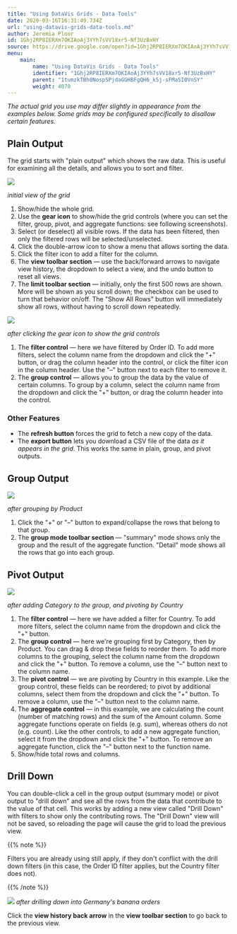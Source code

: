 ```yaml
---
title: "Using DataVis Grids - Data Tools"
date: 2020-03-16T16:31:49.734Z
url: "using-datavis-grids-data-tools.md"
author: Jeremia Ploor
id: 1Ghj2RP8IERXm7OKIAoAj3YYh7sVV18xr5-Nf3UzBxHY
source: https://drive.google.com/open?id=1Ghj2RP8IERXm7OKIAoAj3YYh7sVV18xr5-Nf3UzBxHY
menu:
    main:
        name: "Using DataVis Grids - Data Tools"
        identifier: "1Ghj2RP8IERXm7OKIAoAj3YYh7sVV18xr5-Nf3UzBxHY"
        parent: "1tumzkTBh0NospSPjdaGGHBFgQH6_k5j-sFMaSI0VnSY"
        weight: 4070
---
```

*The actual grid you use may differ slightly in appearance from the examples below. Some grids may be configured specifically to disallow certain features.*

## Plain Output

The grid starts with "plain output" which shows the raw data. This is useful for examining all the details, and allows you to sort and filter.

![](external_files/62e30006224e5d6c89a571e212d8c897.png)

*initial view of the grid*

1. Show/hide the whole grid.
2. Use the <strong>gear icon</strong> to show/hide the grid controls (where you can set the filter, group, pivot, and aggregate functions: see following screenshots).
3. Select (or deselect) all visible rows. If the data has been filtered, then only the filtered rows will be selected/unselected.
4. Click the double-arrow icon to show a menu that allows sorting the data.
5. Click the filter icon to add a filter for the column.
6. The <strong>view toolbar section</strong> — use the back/forward arrows to navigate view history, the dropdown to select a view, and the undo button to reset all views.
7. The <strong>limit toolbar section</strong> — initially, only the first 500 rows are shown. More will be shown as you scroll down; the checkbox can be used to turn that behavior on/off. The "Show All Rows" button will immediately show all rows, without having to scroll down repeatedly.

![](external_files/9a597224d554c3f453178d578297b610.png)

*after clicking the gear icon to show the grid controls*

1. The <strong>filter control</strong> — here we have filtered by Order ID. To add more filters, select the column name from the dropdown and click the "+" button, or drag the column header into the control, or click the filter icon in the column header. Use the "–" button next to each filter to remove it.
2. The <strong>group control</strong> — allows you to group the data by the value of certain columns. To group by a column, select the column name from the dropdown and click the "+" button, or drag the column header into the control.

### Other Features

* The <strong>refresh button</strong> forces the grid to fetch a new copy of the data.
* The <strong>export button</strong> lets you download a CSV file of the data <em>as it appears in the grid</em>. This works the same in plain, group, and pivot outputs.

## Group Output

![](external_files/6d90ef899442d9c8e7dac120851e93e7.png)

*after grouping by Product*

1. Click the "+" or "–" button to expand/collapse the rows that belong to that group.
2. The <strong>group mode toolbar section</strong> — "summary" mode shows only the group and the result of the aggregate function. "Detail" mode shows all the rows that go into each group.

## Pivot Output

![](external_files/fed0aaf393f3a9d304b3e677730e3224.png)

*after adding Category to the group, and pivoting by Country*

1. The <strong>filter control</strong> — here we have added a filter for Country. To add more filters, select the column name from the dropdown and click the "+" button.
2. The <strong>group control</strong> — here we're grouping first by Category, then by Product. You can drag & drop these fields to reorder them. To add more columns to the grouping, select the column name from the dropdown and click the "+" button. To remove a column, use the "–" button next to the column name.
3. The <strong>pivot control</strong> — we are pivoting by Country in this example. Like the group control, these fields can be reordered; to pivot by additional columns, select them from the dropdown and click the "+" button. To remove a column, use the "–" button next to the column name.
4. The <strong>aggregate control</strong> — in this example, we are calculating the count (number of matching rows) and the sum of the Amount column. Some aggregate functions operate on fields (e.g. sum), whereas others do not (e.g. count). Like the other controls, to add a new aggregate function, select it from the dropdown and click the "+" button. To remove an aggregate function, click the "–" button next to the function name.
5. Show/hide total rows and columns.

## Drill Down

You can double-click a cell in the group output (summary mode) or pivot output to "drill down" and see all the rows from the data that contribute to the value of that cell. This works by adding a new view called "Drill Down" with filters to show only the contributing rows. The "Drill Down" view will not be saved, so reloading the page will cause the grid to load the previous view.

{{% note %}}

Filters you are already using still apply, if they don't conflict with the drill down filters (in this case, the Order ID filter applies, but the Country filter does not).

{{% /note %}}


![](external_files/832e65e57e443c1944b6e4d9d90e71ae.png)
*after drilling down into Germany's banana orders*

Click the **view history back arrow** in the **view toolbar section** to go back to the previous view.

